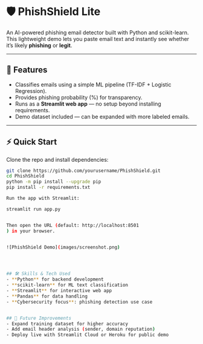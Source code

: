 # 🛡️ PhishShield Lite  
An AI-powered phishing email detector built with Python and scikit-learn.  
This lightweight demo lets you paste email text and instantly see whether it’s likely **phishing** or **legit**.  

---

## 🚀 Features
- Classifies emails using a simple ML pipeline (TF-IDF + Logistic Regression).  
- Provides phishing probability (%) for transparency.  
- Runs as a **Streamlit web app** — no setup beyond installing requirements.  
- Demo dataset included — can be expanded with more labeled emails.  

---

## ⚡ Quick Start

Clone the repo and install dependencies:

```bash
git clone https://github.com/yourusername/PhishShield.git
cd PhishShield
python -m pip install --upgrade pip
pip install -r requirements.txt

Run the app with Streamlit:

streamlit run app.py


Then open the URL (default: http://localhost:8501
) in your browser.


![PhishShield Demo](images/screenshot.png)




## 🛠️ Skills & Tech Used
- **Python** for backend development  
- **scikit-learn** for ML text classification  
- **Streamlit** for interactive web app  
- **Pandas** for data handling  
- **Cybersecurity focus**: phishing detection use case


## 🔮 Future Improvements
- Expand training dataset for higher accuracy  
- Add email header analysis (sender, domain reputation)  
- Deploy live with Streamlit Cloud or Heroku for public demo  



